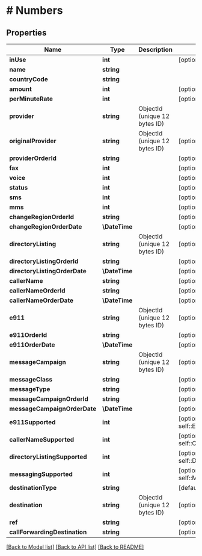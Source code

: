 # # Numbers

## Properties

Name | Type | Description | Notes
------------ | ------------- | ------------- | -------------
**inUse** | **int** |  | [optional] [default to self::IN_USE_1]
**name** | **string** |  |
**countryCode** | **string** |  |
**amount** | **int** |  | [optional]
**perMinuteRate** | **int** |  | [optional]
**provider** | **string** | ObjectId (unique 12 bytes ID) |
**originalProvider** | **string** | ObjectId (unique 12 bytes ID) | [optional]
**providerOrderId** | **string** |  | [optional]
**fax** | **int** |  | [optional] [default to self::FAX_0]
**voice** | **int** |  | [optional] [default to self::VOICE_0]
**status** | **int** |  | [optional] [default to self::STATUS_1]
**sms** | **int** |  | [optional] [default to self::SMS_0]
**mms** | **int** |  | [optional] [default to self::MMS_0]
**changeRegionOrderId** | **string** |  | [optional]
**changeRegionOrderDate** | **\DateTime** |  | [optional]
**directoryListing** | **string** | ObjectId (unique 12 bytes ID) | [optional]
**directoryListingOrderId** | **string** |  | [optional]
**directoryListingOrderDate** | **\DateTime** |  | [optional]
**callerName** | **string** |  | [optional]
**callerNameOrderId** | **string** |  | [optional]
**callerNameOrderDate** | **\DateTime** |  | [optional]
**e911** | **string** | ObjectId (unique 12 bytes ID) | [optional]
**e911OrderId** | **string** |  | [optional]
**e911OrderDate** | **\DateTime** |  | [optional]
**messageCampaign** | **string** | ObjectId (unique 12 bytes ID) | [optional]
**messageClass** | **string** |  | [optional]
**messageType** | **string** |  | [optional]
**messageCampaignOrderId** | **string** |  | [optional]
**messageCampaignOrderDate** | **\DateTime** |  | [optional]
**e911Supported** | **int** |  | [optional] [default to self::E911_SUPPORTED_0]
**callerNameSupported** | **int** |  | [optional] [default to self::CALLER_NAME_SUPPORTED_0]
**directoryListingSupported** | **int** |  | [optional] [default to self::DIRECTORY_LISTING_SUPPORTED_0]
**messagingSupported** | **int** |  | [optional] [default to self::MESSAGING_SUPPORTED_0]
**destinationType** | **string** |  | [default to 'park']
**destination** | **string** | ObjectId (unique 12 bytes ID) | [optional]
**ref** | **string** |  | [optional]
**callForwardingDestination** | **string** |  | [optional]

[[Back to Model list]](../../README.md#models) [[Back to API list]](../../README.md#endpoints) [[Back to README]](../../README.md)
